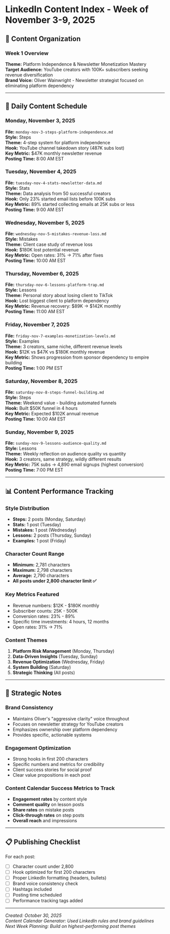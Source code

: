 # LinkedIn Content Index - Week of November 3-9, 2025

## 📁 Content Organization

### Week 1 Overview
**Theme:** Platform Independence & Newsletter Monetization Mastery  
**Target Audience:** YouTube creators with 100K+ subscribers seeking revenue diversification  
**Brand Voice:** Oliver Wainwright - Newsletter strategist focused on eliminating platform dependency

---

## 📅 Daily Content Schedule

### Monday, November 3, 2025
**File:** `monday-nov-3-steps-platform-independence.md`  
**Style:** Steps  
**Theme:** 4-step system for platform independence  
**Hook:** YouTube channel takedown story (487K subs lost)  
**Key Metric:** $47K monthly newsletter revenue  
**Posting Time:** 8:00 AM EST

### Tuesday, November 4, 2025
**File:** `tuesday-nov-4-stats-newsletter-data.md`  
**Style:** Stats  
**Theme:** Data analysis from 50 successful creators  
**Hook:** Only 23% started email lists before 100K subs  
**Key Metric:** 89% started collecting emails at 25K subs or less  
**Posting Time:** 9:00 AM EST

### Wednesday, November 5, 2025
**File:** `wednesday-nov-5-mistakes-revenue-loss.md`  
**Style:** Mistakes  
**Theme:** Client case study of revenue loss  
**Hook:** $180K lost potential revenue  
**Key Metric:** Open rates: 31% → 71% after fixes  
**Posting Time:** 10:00 AM EST

### Thursday, November 6, 2025
**File:** `thursday-nov-6-lessons-platform-trap.md`  
**Style:** Lessons  
**Theme:** Personal story about losing client to TikTok  
**Hook:** Lost biggest client to platform dependency  
**Key Metric:** Revenue recovery: $89K → $142K monthly  
**Posting Time:** 11:00 AM EST

### Friday, November 7, 2025
**File:** `friday-nov-7-examples-monetization-levels.md`  
**Style:** Examples  
**Theme:** 3 creators, same niche, different revenue levels  
**Hook:** $12K vs $47K vs $180K monthly revenue  
**Key Metric:** Shows progression from sponsor dependency to empire building  
**Posting Time:** 1:00 PM EST

### Saturday, November 8, 2025
**File:** `saturday-nov-8-steps-funnel-building.md`  
**Style:** Steps  
**Theme:** Weekend value - building automated funnels  
**Hook:** Built $50K funnel in 4 hours  
**Key Metric:** Expected $102K annual revenue  
**Posting Time:** 10:00 AM EST

### Sunday, November 9, 2025
**File:** `sunday-nov-9-lessons-audience-quality.md`  
**Style:** Lessons  
**Theme:** Weekly reflection on audience quality vs quantity  
**Hook:** 3 creators, same strategy, wildly different results  
**Key Metric:** 75K subs → 4,890 email signups (highest conversion)  
**Posting Time:** 7:00 PM EST

---

## 📊 Content Performance Tracking

### Style Distribution
- **Steps:** 2 posts (Monday, Saturday)
- **Stats:** 1 post (Tuesday)
- **Mistakes:** 1 post (Wednesday)
- **Lessons:** 2 posts (Thursday, Sunday)
- **Examples:** 1 post (Friday)

### Character Count Range
- **Minimum:** 2,781 characters
- **Maximum:** 2,798 characters
- **Average:** 2,790 characters
- **All posts under 2,800 character limit ✅**

### Key Metrics Featured
- Revenue numbers: $12K - $180K monthly
- Subscriber counts: 25K - 500K
- Conversion rates: 23% - 89%
- Specific time investments: 4 hours, 12 months
- Open rates: 31% → 71%

### Content Themes
1. **Platform Risk Management** (Monday, Thursday)
2. **Data-Driven Insights** (Tuesday, Sunday)
3. **Revenue Optimization** (Wednesday, Friday)
4. **System Building** (Saturday)
5. **Strategic Thinking** (All posts)

---

## 🎯 Strategic Notes

### Brand Consistency
- Maintains Oliver's "aggressive clarity" voice throughout
- Focuses on newsletter strategy for YouTube creators
- Emphasizes ownership over platform dependency
- Provides specific, actionable systems

### Engagement Optimization
- Strong hooks in first 200 characters
- Specific numbers and metrics for credibility
- Client success stories for social proof
- Clear value propositions in each post

### Content Calendar Success Metrics to Track
- **Engagement rates** by content style
- **Comment quality** on lesson posts
- **Share rates** on mistake posts
- **Click-through rates** on step posts
- **Overall reach** and impressions

---

## 📋 Publishing Checklist

For each post:
- [ ] Character count under 2,800
- [ ] Hook optimized for first 200 characters
- [ ] Proper LinkedIn formatting (headers, bullets)
- [ ] Brand voice consistency check
- [ ] Hashtags included
- [ ] Posting time scheduled
- [ ] Performance tracking tags added

---

*Created: October 30, 2025*  
*Content Calendar Generator: Used LinkedIn rules and brand guidelines*  
*Next Week Planning: Build on highest-performing post themes*